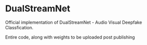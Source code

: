 # DualStreamNet

Official implementation of DualStreamNet - Audio Visual Deepfake Classfication.

Entire code, along with weights to be uploaded post publishing
